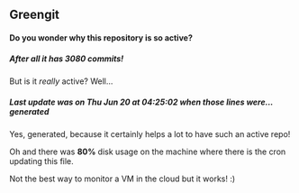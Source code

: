 ## Greengit

#### Do you wonder why this repository is so active?

##### After all it has 3080 commits!

But is it *really* active? Well...

##### Last update was on Thu Jun 20 at 04:25:02 when those lines were... generated

Yes, generated, because it certainly helps a lot to have such an active repo!

Oh and there was **80%** disk usage on the machine
where there is the cron updating this file.

Not the best way to monitor a VM in the cloud but it works! :)
